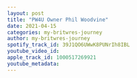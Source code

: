 ```yaml
---
layout: post
title: "PW4U Owner Phil Woodvine"
date: 2021-04-15
categories: my-britwres-journey
author: my-britwres-journey
spotify_track_id: 39J1QO6UWwK8PUNrIh8IBL
youtube_video_id: 
apple_track_id: 1000517269921
youtube_metadata: 
---
```

